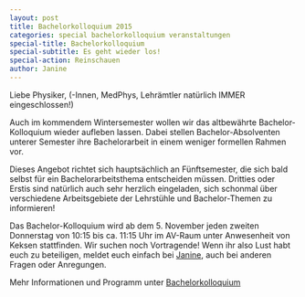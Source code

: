 ```yaml
---
layout: post
title: Bachelorkolloquium 2015
categories: special bachelorkolloquium veranstaltungen
special-title: Bachelorkolloquium
special-subtitle: Es geht wieder los!
special-action: Reinschauen
author: Janine
---
```

Liebe Physiker, (-Innen, MedPhys, Lehrämtler natürlich IMMER eingeschlossen!)

Auch im kommendem Wintersemester wollen wir das altbewährte Bachelor-Kolloquium
wieder aufleben lassen. Dabei stellen Bachelor-Absolventen unterer Semester
ihre Bachelorarbeit in einem weniger formellen Rahmen vor.

Dieses Angebot richtet sich hauptsächlich an Fünftsemester, die sich bald
selbst für ein Bachelorarbeitsthema entscheiden müssen. Dritties oder Erstis
sind natürlich auch sehr herzlich eingeladen, sich schonmal über verschiedene
Arbeitsgebiete der Lehrstühle und Bachelor-Themen zu informieren!

Das Bachelor-Kolloquium wird ab dem 5. November jeden zweiten Donnerstag von
10:15 bis ca. 11:15 Uhr im AV-Raum unter Anwesenheit von Keksen stattfinden.
Wir suchen noch Vortragende! Wenn ihr also Lust habt euch zu beteiligen, meldet
euch einfach bei [Janine](mailto:janine2.mueller@tu-dortmund.de), auch bei
anderen Fragen oder Anregungen.

Mehr Informationen und Programm unter
[Bachelorkolloquium](vereinsleben/bachelorkolloquium.html)
